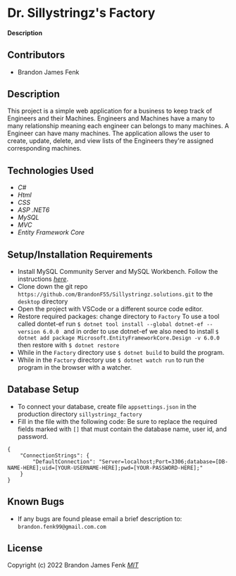 # Dr. Sillystringz's Factory

#### Description

## Contributors

* Brandon James Fenk

## Description
 This project is a simple web application for a business to keep track of Engineers and their Machines. Engineers and Machines have a many to many relationship meaning each engineer can belongs to many machines. A Engineer can have many machines. The application allows the user to create, update, delete, and view lists of the Engineers they're assigned corresponding machines. 

## Technologies Used

* _C#_
* _Html_
* _CSS_
* _ASP .NET6_
* _MySQL_
* _MVC_
* _Entity Framework Core_

## Setup/Installation Requirements

* Install MySQL Community Server and MySQL Workbench. Follow the instructions _[here](https://www.learnhowtoprogram.com/c-and-net/getting-started-with-c/installing-and-configuring-mysql/)_.
* Clone down the git repo ```https://github.com/BrandonF55/Sillystringz.solutions.git``` to the ```desktop``` directory
* Open the project with VSCode or a different source code editor.
* Restore required packages: change directory to ```Factory``` To use a tool called dontet-ef run ```$ dotnet tool install --global dotnet-ef --version 6.0.0
``` and in order to use dotnet-ef we also need to install ```$ dotnet add package Microsoft.EntityFrameworkCore.Design -v 6.0.0``` then restore with ```$ dotnet restore```
* While in the ```Factory``` directory use ```$ dotnet build``` to build the program.
* While in the ```Factory``` directory use ```$ dotnet watch run``` to run the program in the browser with a watcher.

## Database Setup

* To connect your database, create file ```appsettings.json``` in the production directory ```sillystringz_factory```
* Fill in the file with the following code: Be sure to replace the required fields marked with ```[]``` that must contain the database name, user id, and password.
```
{
    "ConnectionStrings": {
        "DefaultConnection": "Server=localhost;Port=3306;database=[DB-NAME-HERE];uid=[YOUR-USERNAME-HERE];pwd=[YOUR-PASSWORD-HERE];"
    }
}
```

## Known Bugs

<!-- * _On the client details page, the appointment link should route to appointment details instead it is routed back to client details_ -->
* If any bugs are found please email a brief description to: ```brandon.fenk99@gmail.com.com```

## License
Copyright (c) 2022 Brandon James Fenk
_[MIT](https://choosealicense.com/licenses/mit/)_